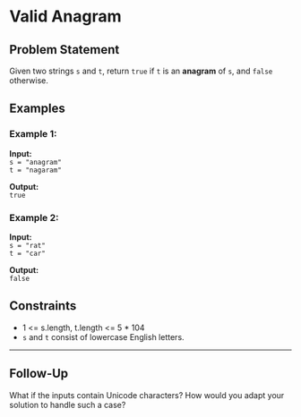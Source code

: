 # Valid Anagram

## Problem Statement

Given two strings `s` and `t`, return `true` if `t` is an **anagram** of `s`, and `false` otherwise.

## Examples

### Example 1:
**Input:**  
`s = "anagram"`  
`t = "nagaram"`  

**Output:**  
`true`

### Example 2:
**Input:**  
`s = "rat"`  
`t = "car"`  

**Output:**  
`false`

## Constraints
- 1 <= s.length, t.length <= 5 * 104
- `s` and `t` consist of lowercase English letters.

---

## Follow-Up
What if the inputs contain Unicode characters? How would you adapt your solution to handle such a case?

